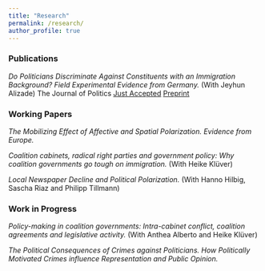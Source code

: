 ```yaml
---
title: "Research"
permalink: /research/
author_profile: true
---
```


### Publications
*Do Politicians Discriminate Against Constituents with an Immigration Background? Field Experimental Evidence from Germany.* (With Jeyhun Alizade)
The Journal of Politics [Just Accepted](https://www.journals.uchicago.edu/doi/10.1086/716293)
[Preprint](https://papers.ssrn.com/sol3/Papers.cfm?abstract_id=3559396)
   

### Working Papers

*The Mobilizing Effect of Affective and Spatial Polarization. Evidence from Europe.*

*Coalition cabinets, radical right parties and government policy: Why coalition governments go tough on immigration.* (With Heike Klüver)



*Local Newspaper Decline and Political Polarization.* (With Hanno Hilbig, Sascha Riaz and Philipp Tillmann)

### Work in Progress

*Policy-making in coalition governments: Intra-cabinet conflict, coalition agreements and legislative activity.* (With Anthea Alberto and Heike Klüver)

*The Political Consequences of Crimes against Politicians. How Politically Motivated Crimes influence Representation and Public Opinion.*
